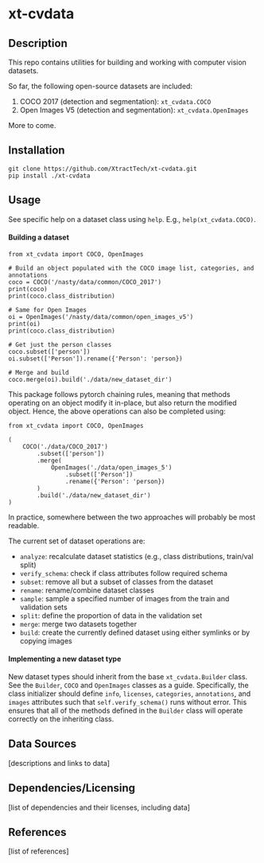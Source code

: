# xt-cvdata
  
## Description

This repo contains utilities for building and working with computer vision datasets.

So far, the following open-source datasets are included:
1. COCO 2017 (detection and segmentation): `xt_cvdata.COCO`
1. Open Images V5 (detection and segmentation): `xt_cvdata.OpenImages`

More to come.

## Installation

```{bash}
git clone https://github.com/XtractTech/xt-cvdata.git
pip install ./xt-cvdata
```

## Usage

See specific help on a dataset class using `help`. E.g., `help(xt_cvdata.COCO)`.

#### Building a dataset

```{python}
from xt_cvdata import COCO, OpenImages

# Build an object populated with the COCO image list, categories, and annotations
coco = COCO('/nasty/data/common/COCO_2017')
print(coco)
print(coco.class_distribution)

# Same for Open Images
oi = OpenImages('/nasty/data/common/open_images_v5')
print(oi)
print(coco.class_distribution)

# Get just the person classes
coco.subset(['person'])
oi.subset(['Person']).rename({'Person': 'person})

# Merge and build
coco.merge(oi).build('./data/new_dataset_dir')
```

This package follows pytorch chaining rules, meaning that methods operating on an object modify it in-place, but also return the modified object. Hence, the above operations can also be completed using:

```{python}
from xt_cvdata import COCO, OpenImages

(
    COCO('./data/COCO_2017')
        .subset(['person'])
        .merge(
            OpenImages('./data/open_images_5')
                .subset(['Person'])
                .rename({'Person': 'person})
        )
        .build('./data/new_dataset_dir')
)
```

In practice, somewhere between the two approaches will probably be most readable.

The current set of dataset operations are:
* `analyze`: recalculate dataset statistics (e.g., class distributions, train/val split)
* `verify_schema`: check if class attributes follow required schema
* `subset`: remove all but a subset of classes from the dataset
* `rename`: rename/combine dataset classes
* `sample`: sample a specified number of images from the train and validation sets
* `split`: define the proportion of data in the validation set
* `merge`: merge two datasets together
* `build`: create the currently defined dataset using either symlinks or by copying images

#### Implementing a new dataset type

New dataset types should inherit from the base `xt_cvdata.Builder` class. See the `Builder`, `COCO` and `OpenImages` classes as a guide. Specifically, the class initializer should define `info`, `licenses`, `categories`, `annotations`, and `images` attributes such that `self.verify_schema()` runs without error. This ensures that all of the methods defined in the `Builder` class will operate correctly on the inheriting class.
  
## Data Sources

[descriptions and links to data]
  
## Dependencies/Licensing

[list of dependencies and their licenses, including data]

## References

[list of references]
